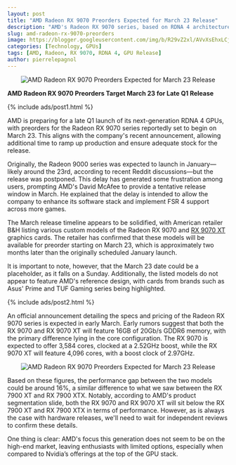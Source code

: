 ```yaml
---
layout: post
title: "AMD Radeon RX 9070 Preorders Expected for March 23 Release"
description: "AMD's Radeon RX 9070 series, based on RDNA 4 architecture, is expected to be available for preorder on March 23, with a potential late Q1 launch."
slug: amd-radeon-rx-9070-preorders
image: https://blogger.googleusercontent.com/img/b/R29vZ2xl/AVvXsEhxLCj3qqd3RnnRwiqEiTKG3khsjQaULmFLm18ifTINiqPn89vJM7AC2nDt4QyIqA4kDqQkwuHs7wK4UuyiglBIEO9wDqdgt5yjHtwlBsyu1hSH53fi1wtzpghWwVSHewJjAvmYah_tG1T5lfh2MPbvQZ4VQWwyeepDuIvfaQuLfOzfjpbTWfAUDYYaMCg/s320/AMD-Radeon-RX-9070-XT-graphics-card-696x696.webp
categories: [Technology, GPUs]
tags: [AMD, Radeon, RX 9070, RDNA 4, GPU Release]
author: pierrelepagnol
---
```


<div style="text-align: center;">
  <img src="https://blogger.googleusercontent.com/img/b/R29vZ2xl/AVvXsEhxLCj3qqd3RnnRwiqEiTKG3khsjQaULmFLm18ifTINiqPn89vJM7AC2nDt4QyIqA4kDqQkwuHs7wK4UuyiglBIEO9wDqdgt5yjHtwlBsyu1hSH53fi1wtzpghWwVSHewJjAvmYah_tG1T5lfh2MPbvQZ4VQWwyeepDuIvfaQuLfOzfjpbTWfAUDYYaMCg/s320/AMD-Radeon-RX-9070-XT-graphics-card-696x696.webp" alt="AMD Radeon RX 9070 Preorders Expected for March 23 Release">
</div>

**AMD Radeon RX 9070 Preorders Target March 23 for Late Q1 Release**

{% include ads/post1.html %}

AMD is preparing for a late Q1 launch of its next-generation RDNA 4 GPUs, with preorders for the Radeon RX 9070 series reportedly set to begin on March 23. This aligns with the company's recent announcement, allowing additional time to ramp up production and ensure adequate stock for the release.

Originally, the Radeon 9000 series was expected to launch in January—likely around the 23rd, according to recent Reddit discussions—but the release was postponed. This delay has generated some frustration among users, prompting AMD's David McAfee to provide a tentative release window in March. He explained that the delay is intended to allow the company to enhance its software stack and implement FSR 4 support across more games.

The March release timeline appears to be solidified, with American retailer B&H listing various custom models of the Radeon RX 9070 and <a href="https://www.mmfooty.com/amd-initial-pricing-radeon-rx-9070-xt/">RX 9070 XT</a> graphics cards. The retailer has confirmed that these models will be available for preorder starting on March 23, which is approximately two months later than the originally scheduled January launch.

It is important to note, however, that the March 23 date could be a placeholder, as it falls on a Sunday. Additionally, the listed models do not appear to feature AMD's reference design, with cards from brands such as Asus' Prime and TUF Gaming series being highlighted.

{% include ads/post2.html %}

An official announcement detailing the specs and pricing of the Radeon RX 9070 series is expected in early March. Early rumors suggest that both the RX 9070 and RX 9070 XT will feature 16GB of 20Gb/s GDDR6 memory, with the primary difference lying in the core configuration. The RX 9070 is expected to offer 3,584 cores, clocked at a 2.52GHz boost, while the RX 9070 XT will feature 4,096 cores, with a boost clock of 2.97GHz.

<div style="text-align: center;">
  <img src="https://blogger.googleusercontent.com/img/b/R29vZ2xl/AVvXsEih51bfTYt6UvB_K1cbqXw-TRywhsyx1ikvJYn7bpqZzeZUx1OqMNpTNiv846vvV3CKFzpndkTMfgU-UOg69pE4l49jRsq-gDOgpLEriNCu1HbBMFEnR2iHRtDMAMMuVZt8QG7sSq2BPSKL1BlCYmZvNDQW05xHe4uGzko6I8d_67go27aQnQ3wdOo9LYU/s320/AMD-Radeon-RX-9070-graphics-cards-listings-1032x1200.webp" alt="AMD Radeon RX 9070 Preorders Expected for March 23 Release">
</div>

Based on these figures, the performance gap between the two models could be around 16%, a similar difference to what we saw between the RX 7900 XT and RX 7900 XTX. Notably, according to AMD's product segmentation slide, both the RX 9070 and RX 9070 XT will sit below the RX 7900 XT and RX 7900 XTX in terms of performance. However, as is always the case with hardware releases, we'll need to wait for independent reviews to confirm these details.

One thing is clear: AMD's focus this generation does not seem to be on the high-end market, leaving enthusiasts with limited options, especially when compared to Nvidia’s offerings at the top of the GPU stack.
